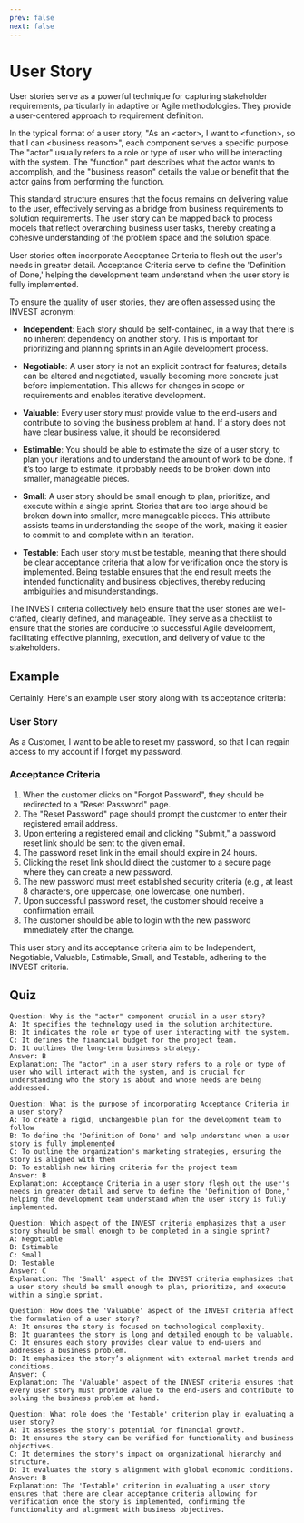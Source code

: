```yaml
---
prev: false
next: false
---
```


# User Story

User stories serve as a powerful technique for capturing stakeholder requirements, particularly in adaptive or Agile methodologies. They provide a user-centered approach to requirement definition.

In the typical format of a user story, "As an &lt;actor&gt;, I want to &lt;function&gt;, so that I can &lt;business reason&gt;", each component serves a specific purpose. The "actor" usually refers to a role or type of user who will be interacting with the system. The "function" part describes what the actor wants to accomplish, and the "business reason" details the value or benefit that the actor gains from performing the function.

This standard structure ensures that the focus remains on delivering value to the user, effectively serving as a bridge from business requirements to solution requirements. The user story can be mapped back to process models that reflect overarching business user tasks, thereby creating a cohesive understanding of the problem space and the solution space.

User stories often incorporate Acceptance Criteria to flesh out the user's needs in greater detail. Acceptance Criteria serve to define the 'Definition of Done,' helping the development team understand when the user story is fully implemented.

To ensure the quality of user stories, they are often assessed using the INVEST acronym:

- **Independent**: Each story should be self-contained, in a way that there is no inherent dependency on another story. This is important for prioritizing and planning sprints in an Agile development process.
- **Negotiable**: A user story is not an explicit contract for features; details can be altered and negotiated, usually becoming more concrete just before implementation. This allows for changes in scope or requirements and enables iterative development.

- **Valuable**: Every user story must provide value to the end-users and contribute to solving the business problem at hand. If a story does not have clear business value, it should be reconsidered.

- **Estimable**: You should be able to estimate the size of a user story, to plan your iterations and to understand the amount of work to be done. If it’s too large to estimate, it probably needs to be broken down into smaller, manageable pieces.

- **Small**: A user story should be small enough to plan, prioritize, and execute within a single sprint. Stories that are too large should be broken down into smaller, more manageable pieces. This attribute assists teams in understanding the scope of the work, making it easier to commit to and complete within an iteration.

- **Testable**: Each user story must be testable, meaning that there should be clear acceptance criteria that allow for verification once the story is implemented. Being testable ensures that the end result meets the intended functionality and business objectives, thereby reducing ambiguities and misunderstandings.

The INVEST criteria collectively help ensure that the user stories are well-crafted, clearly defined, and manageable. They serve as a checklist to ensure that the stories are conducive to successful Agile development, facilitating effective planning, execution, and delivery of value to the stakeholders.

## Example

Certainly. Here's an example user story along with its acceptance criteria:

### User Story

As a Customer, I want to be able to reset my password, so that I can regain access to my account if I forget my password.

### Acceptance Criteria

1. When the customer clicks on "Forgot Password", they should be redirected to a "Reset Password" page.
2. The "Reset Password" page should prompt the customer to enter their registered email address.
3. Upon entering a registered email and clicking "Submit," a password reset link should be sent to the given email.
4. The password reset link in the email should expire in 24 hours.
5. Clicking the reset link should direct the customer to a secure page where they can create a new password.
6. The new password must meet established security criteria (e.g., at least 8 characters, one uppercase, one lowercase, one number).
7. Upon successful password reset, the customer should receive a confirmation email.
8. The customer should be able to login with the new password immediately after the change.

This user story and its acceptance criteria aim to be Independent, Negotiable, Valuable, Estimable, Small, and Testable, adhering to the INVEST criteria.

## Quiz

```quiz
Question: Why is the "actor" component crucial in a user story?
A: It specifies the technology used in the solution architecture.
B: It indicates the role or type of user interacting with the system.
C: It defines the financial budget for the project team.
D: It outlines the long-term business strategy.
Answer: B
Explanation: The "actor" in a user story refers to a role or type of user who will interact with the system, and is crucial for understanding who the story is about and whose needs are being addressed.

Question: What is the purpose of incorporating Acceptance Criteria in a user story?
A: To create a rigid, unchangeable plan for the development team to follow
B: To define the 'Definition of Done' and help understand when a user story is fully implemented
C: To outline the organization's marketing strategies, ensuring the story is aligned with them
D: To establish new hiring criteria for the project team
Answer: B
Explanation: Acceptance Criteria in a user story flesh out the user's needs in greater detail and serve to define the 'Definition of Done,' helping the development team understand when the user story is fully implemented.

Question: Which aspect of the INVEST criteria emphasizes that a user story should be small enough to be completed in a single sprint?
A: Negotiable
B: Estimable
C: Small
D: Testable
Answer: C
Explanation: The 'Small' aspect of the INVEST criteria emphasizes that a user story should be small enough to plan, prioritize, and execute within a single sprint.

Question: How does the 'Valuable' aspect of the INVEST criteria affect the formulation of a user story?
A: It ensures the story is focused on technological complexity.
B: It guarantees the story is long and detailed enough to be valuable.
C: It ensures each story provides clear value to end-users and addresses a business problem.
D: It emphasizes the story’s alignment with external market trends and conditions.
Answer: C
Explanation: The 'Valuable' aspect of the INVEST criteria ensures that every user story must provide value to the end-users and contribute to solving the business problem at hand.

Question: What role does the 'Testable' criterion play in evaluating a user story?
A: It assesses the story's potential for financial growth.
B: It ensures the story can be verified for functionality and business objectives.
C: It determines the story's impact on organizational hierarchy and structure.
D: It evaluates the story's alignment with global economic conditions.
Answer: B
Explanation: The 'Testable' criterion in evaluating a user story ensures that there are clear acceptance criteria allowing for verification once the story is implemented, confirming the functionality and alignment with business objectives.
```
